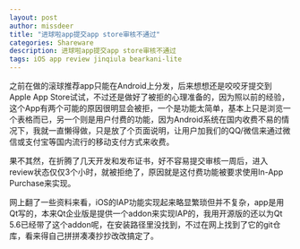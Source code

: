 ```yaml
---
layout: post
author: missdeer
title: "进球啦app提交app store审核不通过"
categories: Shareware
description: 进球啦app提交app store审核不通过
tags: iOS app review jinqiula bearkani-lite
---
```

之前在做的滚球推荐app只能在Android上分发，后来想想还是咬咬牙提交到Apple App Store试试，不过还是做好了被拒的心理准备的，因为照以前的经验，这个App有两个可能的原因很明显会被拒，一个是功能太简单，基本上只是浏览一个表格而已，另一个则是用户付费的功能，因为Android系统在国内收费不易的情况下，我就一直懒得做，只是放了个页面说明，让用户加我们的QQ/微信来通过微信或支付宝等国内流行的移动支付方式来收费。

果不其然，在折腾了几天开发和发布证书，好不容易提交审核一周后，进入review状态仅仅3个小时，就被拒绝了，原因就是这付费功能被要求使用In-App Purchase来实现。

网上翻了一些资料来看，iOS的IAP功能实现起来略显繁琐但并不复杂，app是用Qt写的，本来Qt企业版是提供一个addon来实现IAP的，我用开源版的还以为Qt 5.6已经带了这个addon呢，在安装路径里没找到，不过在网上找到了它的git仓库，看来得自己拼拼凑凑抄抄改改搞定了。
